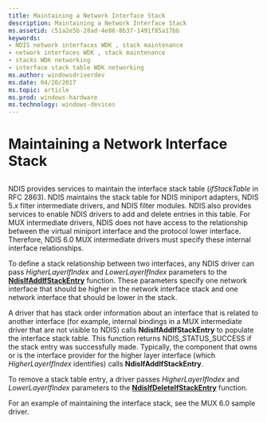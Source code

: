 ```yaml
---
title: Maintaining a Network Interface Stack
description: Maintaining a Network Interface Stack
ms.assetid: c51a2e5b-28ad-4e86-8b37-1491f85a17bb
keywords:
- NDIS network interfaces WDK , stack maintenance
- network interfaces WDK , stack maintenance
- stacks WDK networking
- interface stack table WDK networking
ms.author: windowsdriverdev
ms.date: 04/20/2017
ms.topic: article
ms.prod: windows-hardware
ms.technology: windows-devices
---
```


# Maintaining a Network Interface Stack


## <a href="" id="ddk-maintaining-network-interface-stacks-ng"></a>


NDIS provides services to maintain the interface stack table (*ifStackTable* in RFC 2863). NDIS maintains the stack table for NDIS miniport adapters, NDIS 5.*x* filter intermediate drivers, and NDIS filter modules. NDIS also provides services to enable NDIS drivers to add and delete entries in this table. For MUX intermediate drivers, NDIS does not have access to the relationship between the virtual miniport interface and the protocol lower interface. Therefore, NDIS 6.0 MUX intermediate drivers must specify these internal interface relationships.

To define a stack relationship between two interfaces, any NDIS driver can pass *HigherLayerIfIndex* and *LowerLayerIfIndex* parameters to the [**NdisIfAddIfStackEntry**](https://msdn.microsoft.com/library/windows/hardware/ff562693) function. These parameters specify one network interface that should be higher in the network interface stack and one network interface that should be lower in the stack.

A driver that has stack order information about an interface that is related to another interface (for example, internal bindings in a MUX intermediate driver that are not visible to NDIS) calls **NdisIfAddIfStackEntry** to populate the interface stack table. This function returns NDIS\_STATUS\_SUCCESS if the stack entry was successfully made. Typically, the component that owns or is the interface provider for the higher layer interface (which *HigherLayerIfIndex* identifies) calls **NdisIfAddIfStackEntry**.

To remove a stack table entry, a driver passes *HigherLayerIfIndex* and *LowerLayerIfIndex* parameters to the [**NdisIfDeleteIfStackEntry**](https://msdn.microsoft.com/library/windows/hardware/ff562698) function.

For an example of maintaining the interface stack, see the MUX 6.0 sample driver.

 

 





